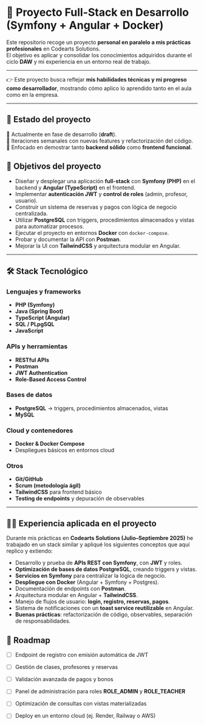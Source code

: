 # 📌 Proyecto Full-Stack en Desarrollo (Symfony + Angular + Docker)

Este repositorio recoge un proyecto **personal en paralelo a mis prácticas profesionales** en Codearts Solutions.  
El objetivo es aplicar y consolidar los conocimientos adquiridos durante el ciclo **DAW** y mi experiencia en un entorno real de trabajo.

---

👉 Este proyecto busca reflejar **mis habilidades técnicas y mi progreso como desarrollador**, mostrando cómo aplico lo aprendido tanto en el aula como en la empresa.



---

## 🚧 Estado del proyecto

🔹 Actualmente en fase de desarrollo (**draft**).  
🔹 Iteraciones semanales con nuevas features y refactorización del código.  
🔹 Enfocado en demostrar tanto **backend sólido** como **frontend funcional**.





## 🎯 Objetivos del proyecto

- Diseñar y desplegar una aplicación **full-stack** con **Symfony (PHP)** en el backend y **Angular (TypeScript)** en el frontend.  
- Implementar **autenticación JWT** y **control de roles** (admin, profesor, usuario).  
- Construir un sistema de reservas y pagos con lógica de negocio centralizada.  
- Utilizar **PostgreSQL** con triggers, procedimientos almacenados y vistas para automatizar procesos.  
- Ejecutar el proyecto en entornos **Docker** con `docker-compose`.  
- Probar y documentar la API con **Postman**.  
- Mejorar la UI con **TailwindCSS** y arquitectura modular en Angular.

---

## 🛠️ Stack Tecnológico

### Lenguajes y frameworks
- **PHP (Symfony)**  
- **Java (Spring Boot)**  
- **TypeScript (Angular)**  
- **SQL / PLpgSQL**  
- **JavaScript**

### APIs y herramientas
- **RESTful APIs**  
- **Postman**  
- **JWT Authentication**  
- **Role-Based Access Control**

### Bases de datos
- **PostgreSQL** → triggers, procedimientos almacenados, vistas  
- **MySQL**

### Cloud y contenedores
- **Docker & Docker Compose**  
- Despliegues básicos en entornos cloud

### Otros
- **Git/GitHub**  
- **Scrum (metodología ágil)**  
- **TailwindCSS** para frontend básico  
- **Testing de endpoints** y depuración de observables

---

## 🧑‍💻 Experiencia aplicada en el proyecto

Durante mis prácticas en **Codearts Solutions (Julio–Septiembre 2025)** he trabajado en un stack similar y apliqué los siguientes conceptos que aquí replico y extiendo:

- Desarrollo y prueba de **APIs REST con Symfony**, con **JWT** y roles.  
- **Optimización de bases de datos PostgreSQL**, creando triggers y vistas.  
- **Servicios en Symfony** para centralizar la lógica de negocio.  
- **Despliegue con Docker** (Angular + Symfony + Postgres).  
- Documentación de endpoints con **Postman**.  
- Arquitectura modular en Angular + **TailwindCSS**.  
- Manejo de flujos de usuario: **login, registro, reservas, pagos**.  
- Sistema de notificaciones con un **toast service reutilizable** en Angular.  
- **Buenas prácticas**: refactorización de código, observables, separación de responsabilidades.

## 📌 Roadmap

- [ ] Endpoint de registro con emisión automática de JWT  
- [ ] Gestión de clases, profesores y reservas  
- [ ] Validación avanzada de pagos y bonos  
- [ ] Panel de administración para roles **ROLE_ADMIN** y **ROLE_TEACHER**  
- [ ] Optimización de consultas con vistas materializadas  
- [ ] Deploy en un entorno cloud (ej. Render, Railway o AWS)  

